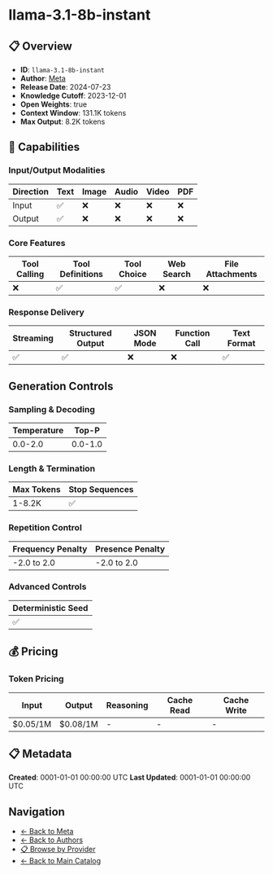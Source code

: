 # llama-3.1-8b-instant

## 📋 Overview

- **ID**: `llama-3.1-8b-instant`
- **Author**: [Meta](../README.md)
- **Release Date**: 2024-07-23
- **Knowledge Cutoff**: 2023-12-01
- **Open Weights**: true
- **Context Window**: 131.1K tokens
- **Max Output**: 8.2K tokens

## 🎯 Capabilities

### Input/Output Modalities

| Direction | Text | Image | Audio | Video | PDF |
|-----------|------|-------|-------|-------|-----|
| Input     | ✅   | ❌   | ❌   | ❌   | ❌   |
| Output    | ✅   | ❌   | ❌   | ❌   | ❌   |

### Core Features

| Tool Calling | Tool Definitions | Tool Choice | Web Search | File Attachments |
|--------------|------------------|-------------|------------|------------------|
| ❌           | ✅               | ✅          | ❌         | ❌               |

### Response Delivery

| Streaming | Structured Output | JSON Mode | Function Call | Text Format |
|-----------|-------------------|-----------|---------------|--------------|
| ✅        | ✅                | ❌        | ❌            | ✅           |

## Generation Controls

### Sampling & Decoding

| Temperature | Top-P |
|---|---|
| 0.0-2.0 | 0.0-1.0 |

### Length & Termination

| Max Tokens | Stop Sequences |
|---|---|
| 1-8.2K | ✅ |

### Repetition Control

| Frequency Penalty | Presence Penalty |
|---|---|
| -2.0 to 2.0 | -2.0 to 2.0 |

### Advanced Controls

| Deterministic Seed |
|---|
| ✅ |

## 💰 Pricing

### Token Pricing

| Input | Output | Reasoning | Cache Read | Cache Write |
|-------|--------|-----------|------------|-------------|
| $0.05/1M | $0.08/1M | - | - | - |

## 📋 Metadata

**Created**: 0001-01-01 00:00:00 UTC
**Last Updated**: 0001-01-01 00:00:00 UTC

## Navigation

- [← Back to Meta](../README.md)
- [← Back to Authors](../../README.md)
- [📋 Browse by Provider](../../../providers/README.md)
- [← Back to Main Catalog](../../../README.md)
